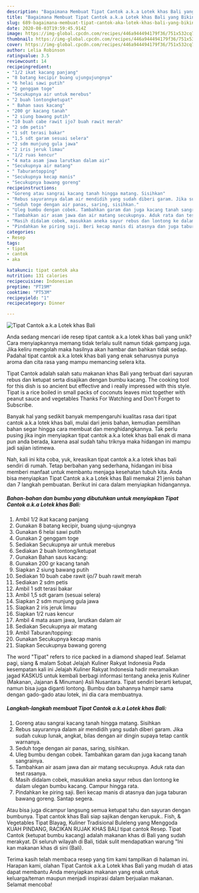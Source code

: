 ```yaml
---
description: "Bagaimana Membuat Tipat Cantok a.k.a Lotek khas Bali yang Bikin Ngiler"
title: "Bagaimana Membuat Tipat Cantok a.k.a Lotek khas Bali yang Bikin Ngiler"
slug: 689-bagaimana-membuat-tipat-cantok-aka-lotek-khas-bali-yang-bikin-ngiler
date: 2020-08-03T19:59:45.914Z
image: https://img-global.cpcdn.com/recipes/446a944494179f36/751x532cq70/tipat-cantok-aka-lotek-khas-bali-foto-resep-utama.jpg
thumbnail: https://img-global.cpcdn.com/recipes/446a944494179f36/751x532cq70/tipat-cantok-aka-lotek-khas-bali-foto-resep-utama.jpg
cover: https://img-global.cpcdn.com/recipes/446a944494179f36/751x532cq70/tipat-cantok-aka-lotek-khas-bali-foto-resep-utama.jpg
author: Lelia Robinson
ratingvalue: 3.5
reviewcount: 14
recipeingredient:
- "1/2 ikat kacang panjang"
- "8 batang kecipir buang ujungujungnya"
- "6 helai sawi putih"
- "2 genggam toge"
- "Secukupnya air untuk merebus"
- "2 buah lontongketupat"
- " Bahan saus kacang"
- "200 gr kacang tanah"
- "2 siung bawang putih"
- "10 buah cabe rawit ijo7 buah rawit merah"
- "2 sdm petis"
- "1 sdt terasi bakar"
- "1,5 sdt garam sesuai selera"
- "2 sdm munjung gula jawa"
- "2 iris jeruk limau"
- "1/2 ruas kencur"
- "4 mata asam jawa larutkan dalam air"
- "Secukupnya air matang"
- " Taburantopping"
- "Secukupnya kecap manis"
- "Secukupnya bawang goreng"
recipeinstructions:
- "Goreng atau sangrai kacang tanah hingga matang. Sisihkan"
- "Rebus sayurannya dalam air mendidih yang sudah diberi garam. Jika sudah cukup lunak, angkat, bilas dengan air dingin supaya tetap cantik warnanya."
- "Seduh toge dengan air panas, saring, sisihkan."
- "Uleg bumbu dengan cobek. Tambahkan garam dan juga kacang tanah sangrainya."
- "Tambahkan air asam jawa dan air matang secukupnya. Aduk rata dan test rasanya."
- "Masih didalam cobek, masukkan aneka sayur rebus dan lontong ke dalam ulegan bumbu kacang. Campur hingga rata."
- "Pindahkan ke piring saji. Beri kecap manis di atasnya dan juga taburan bawang goreng. Santap segera."
categories:
- Resep
tags:
- tipat
- cantok
- aka

katakunci: tipat cantok aka 
nutrition: 131 calories
recipecuisine: Indonesian
preptime: "PT19M"
cooktime: "PT53M"
recipeyield: "1"
recipecategory: Dinner

---
```



![Tipat Cantok a.k.a Lotek khas Bali](https://img-global.cpcdn.com/recipes/446a944494179f36/751x532cq70/tipat-cantok-aka-lotek-khas-bali-foto-resep-utama.jpg)

Anda sedang mencari ide resep tipat cantok a.k.a lotek khas bali yang unik? Cara menyiapkannya memang tidak terlalu sulit namun tidak gampang juga. Jika keliru mengolah maka hasilnya akan hambar dan bahkan tidak sedap. Padahal tipat cantok a.k.a lotek khas bali yang enak seharusnya punya aroma dan cita rasa yang mampu memancing selera kita.

Tipat Cantok adalah salah satu makanan khas Bali yang terbuat dari sayuran rebus dan ketupat serta disajikan dengan bumbu kacang. The cooking tool for this dish is so ancient but effective and i really impressed with this style. Tipat is a rice boiled in small packs of coconuts leaves mixt together with peanut sauce and vegetables Thanks For Watching and Don&#39;t Forget to Subscribe.

Banyak hal yang sedikit banyak mempengaruhi kualitas rasa dari tipat cantok a.k.a lotek khas bali, mulai dari jenis bahan, kemudian pemilihan bahan segar hingga cara membuat dan menghidangkannya. Tak perlu pusing jika ingin menyiapkan tipat cantok a.k.a lotek khas bali enak di mana pun anda berada, karena asal sudah tahu triknya maka hidangan ini mampu jadi sajian istimewa.


Nah, kali ini kita coba, yuk, kreasikan tipat cantok a.k.a lotek khas bali sendiri di rumah. Tetap berbahan yang sederhana, hidangan ini bisa memberi manfaat untuk membantu menjaga kesehatan tubuh kita. Anda bisa menyiapkan Tipat Cantok a.k.a Lotek khas Bali memakai 21 jenis bahan dan 7 langkah pembuatan. Berikut ini cara dalam menyiapkan hidangannya.

<!--inarticleads1-->

##### Bahan-bahan dan bumbu yang dibutuhkan untuk menyiapkan Tipat Cantok a.k.a Lotek khas Bali:

1. Ambil 1/2 ikat kacang panjang
1. Gunakan 8 batang kecipir, buang ujung-ujungnya
1. Gunakan 6 helai sawi putih
1. Gunakan 2 genggam toge
1. Sediakan Secukupnya air untuk merebus
1. Sediakan 2 buah lontong/ketupat
1. Gunakan  Bahan saus kacang:
1. Gunakan 200 gr kacang tanah
1. Siapkan 2 siung bawang putih
1. Sediakan 10 buah cabe rawit ijo/7 buah rawit merah
1. Sediakan 2 sdm petis
1. Ambil 1 sdt terasi bakar
1. Ambil 1,5 sdt garam (sesuai selera)
1. Siapkan 2 sdm munjung gula jawa
1. Siapkan 2 iris jeruk limau
1. Siapkan 1/2 ruas kencur
1. Ambil 4 mata asam jawa, larutkan dalam air
1. Sediakan Secukupnya air matang
1. Ambil  Taburan/topping:
1. Gunakan Secukupnya kecap manis
1. Siapkan Secukupnya bawang goreng


The word &#34;Tipat&#34; refers to rice packed in a diamond shaped leaf. Selamat pagi, siang &amp; malam Sobat Jelajah Kuliner Rakyat Indonesia Pada kesempatan kali ini Jelajah Kuliner Rakyat Indonesia hadir meramaikan jagad KASKUS untuk kembali berbagi informasi tentang aneka jenis Kuliner (Makanan, Jajanan &amp; Minuman) Asli Nusantara. Tipat sendiri berarti ketupat, namun bisa juga diganti lontong. Bumbu dan bahannya hampir sama dengan gado-gado atau lotek, ini dia cara membuatnya. 

<!--inarticleads2-->

##### Langkah-langkah membuat Tipat Cantok a.k.a Lotek khas Bali:

1. Goreng atau sangrai kacang tanah hingga matang. Sisihkan
1. Rebus sayurannya dalam air mendidih yang sudah diberi garam. Jika sudah cukup lunak, angkat, bilas dengan air dingin supaya tetap cantik warnanya.
1. Seduh toge dengan air panas, saring, sisihkan.
1. Uleg bumbu dengan cobek. Tambahkan garam dan juga kacang tanah sangrainya.
1. Tambahkan air asam jawa dan air matang secukupnya. Aduk rata dan test rasanya.
1. Masih didalam cobek, masukkan aneka sayur rebus dan lontong ke dalam ulegan bumbu kacang. Campur hingga rata.
1. Pindahkan ke piring saji. Beri kecap manis di atasnya dan juga taburan bawang goreng. Santap segera.


Atau bisa juga dicampur langsung semua ketupat tahu dan sayuran dengan bumbunya. Tipat cantok khas Bali siap sajikan dengan kerupuk.. Fish, &amp; Vegetables Tipat Blayag, Kuliner Tradisional Buleleng yang Menggoda KUAH PINDANG, RACIKAN RUJAK KHAS BALI tipat cantok Resep. Tipat Cantok (ketupat bumbu kacang) adalah makanan khas di Bali yang sudah merakyat. Di seluruh wilayah di Bali, tidak sulit mendapatkan warung &#34;Ini kan makanan khas di sini (Bali). 

Terima kasih telah membaca resep yang tim kami tampilkan di halaman ini. Harapan kami, olahan Tipat Cantok a.k.a Lotek khas Bali yang mudah di atas dapat membantu Anda menyiapkan makanan yang enak untuk keluarga/teman maupun menjadi inspirasi dalam berjualan makanan. Selamat mencoba!

